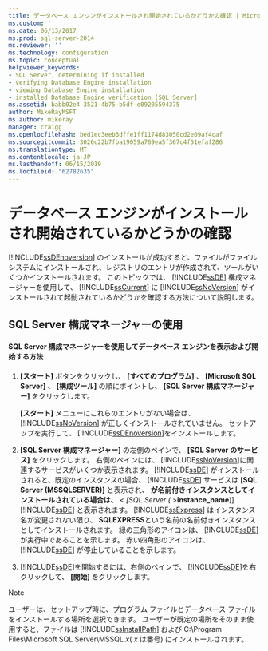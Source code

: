 ```yaml
---
title: データベース エンジンがインストールされ開始されているかどうかの確認 | Microsoft Docs
ms.custom: ''
ms.date: 06/13/2017
ms.prod: sql-server-2014
ms.reviewer: ''
ms.technology: configuration
ms.topic: conceptual
helpviewer_keywords:
- SQL Server, determining if installed
- verifying Database Engine installation
- viewing Database Engine installation
- installed Database Engine verification [SQL Server]
ms.assetid: babb02e4-3521-4b75-b5df-e09205594375
author: MikeRayMSFT
ms.author: mikeray
manager: craigg
ms.openlocfilehash: bed1ec3eeb3dffe1ff1174d83050cd2e09af4caf
ms.sourcegitcommit: 3026c22b7fba19059a769ea5f367c4f51efaf286
ms.translationtype: MT
ms.contentlocale: ja-JP
ms.lasthandoff: 06/15/2019
ms.locfileid: "62782635"
---
```

# <a name="determine-whether-the-database-engine-is-installed-and-started"></a>データベース エンジンがインストールされ開始されているかどうかの確認
  [!INCLUDE[ssDEnoversion](../../includes/ssdenoversion-md.md)] のインストールが成功すると、ファイルがファイル システムにインストールされ、レジストリのエントリが作成されて、ツールがいくつかインストールされます。 このトピックでは、 [!INCLUDE[ssDE](../../includes/ssde-md.md)] 構成マネージャーを使用して、 [!INCLUDE[ssCurrent](../../includes/sscurrent-md.md)] に [!INCLUDE[ssNoVersion](../../includes/ssnoversion-md.md)] がインストールされて起動されているかどうかを確認する方法について説明します。  
  
##  <a name="SSMSProcedure"></a> SQL Server 構成マネージャーの使用  
  
#### <a name="how-to-view-and-start-the-database-engine-by-using-sql-server-configuration-manager"></a>SQL Server 構成マネージャーを使用してデータベース エンジンを表示および開始する方法  
  
1.  **[スタート]** ボタンをクリックし、 **[すべてのプログラム]** 、 **[Microsoft SQL Server]** 、 **[構成ツール]** の順にポイントし、 **[SQL Server 構成マネージャー]** をクリックします。  
  
     **[スタート]** メニューにこれらのエントリがない場合は、 [!INCLUDE[ssNoVersion](../../includes/ssnoversion-md.md)] が正しくインストールされていません。 セットアップを実行して、 [!INCLUDE[ssDEnoversion](../../includes/ssdenoversion-md.md)]をインストールします。  
  
2.  **[SQL Server 構成マネージャー]** の左側のペインで、 **[SQL Server のサービス]** をクリックします。 右側のペインには、 [!INCLUDE[ssNoVersion](../../includes/ssnoversion-md.md)]に関連するサービスがいくつか表示されます。 [!INCLUDE[ssDE](../../includes/ssde-md.md)] がインストールされると、既定のインスタンスの場合、 [!INCLUDE[ssDE](../../includes/ssde-md.md)] サービスは **[SQL Server (MSSQLSERVER)]** と表示され、 **が名前付きインスタンスとしてインストールされている場合は、** \< *[SQL Server (* >**instance_name**)] [!INCLUDE[ssDE](../../includes/ssde-md.md)] と表示されます。 [!INCLUDE[ssExpress](../../includes/ssexpress-md.md)] はインスタンス名が変更されない限り、 **SQLEXPRESS**という名前の名前付きインスタンスとしてインストールされます。 緑の三角形のアイコンは、 [!INCLUDE[ssDE](../../includes/ssde-md.md)] が実行中であることを示します。 赤い四角形のアイコンは、 [!INCLUDE[ssDE](../../includes/ssde-md.md)] が停止していることを示します。  
  
3.  [!INCLUDE[ssDE](../../includes/ssde-md.md)]を開始するには、右側のペインで、 [!INCLUDE[ssDE](../../includes/ssde-md.md)]を右クリックして、 **[開始]** をクリックします。  
  
> [!NOTE]  
>  ユーザーは、セットアップ時に、プログラム ファイルとデータベース ファイルをインストールする場所を選択できます。 ユーザーが既定の場所をそのまま使用すると、ファイルは [!INCLUDE[ssInstallPath](../../includes/ssinstallpath-md.md)] および C:\Program Files\Microsoft SQL Server\MSSQL.*x*( *x* は番号) にインストールされます。  
  
  
